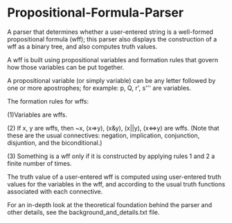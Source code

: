 # Propositional-Formula-Parser
A parser that determines whether a user-entered string is a well-formed propositional formula (wff); this parser also displays the construction of a wff as a binary tree, and also computes truth values.

A wff is built using propositional variables and formation rules that govern how those variables can be put together.

A propositional variable (or simply variable) can be any letter followed by one or more apostrophes; for example: p, Q, r', s''' are variables.

The formation rules for wffs:

(1)Variables are wffs.

(2) If x, y are wffs, then ~x, (x=>y), (x&y), (x||y), (x<=>y) are wffs. (Note that these are the usual connectives: negation, implication, conjunction, disjuntion, and the biconditional.)

(3) Something is a wff only if it is constructed by applying rules 1 and 2 a finite number of times.

The truth value of a user-entered wff is computed using user-entered truth values for the variables in the wff, and according to the usual truth functions associated with each connective.

For an in-depth look at the theoretical foundation behind the parser and other details, see the background_and_details.txt file.
